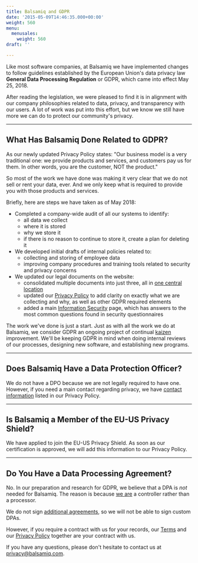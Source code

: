 ```yaml
---
title: Balsamiq and GDPR
date: '2015-05-09T14:46:35.000+00:00'
weight: 560
menu:
  menusales:
    weight: 560
draft: ''

---
```


Like most software companies, at Balsamiq we have implemented changes to follow guidelines established by the European Union's data privacy law **General Data Processing Regulation** or GDPR, which came into effect May 25, 2018.

After reading the legislation, we were pleased to find it is in alignment with our company philosophies related to data, privacy, and transparency with our users. A lot of work was put into this effort, but we know we still have more we can do to protect our community's privacy.

* * *

## What Has Balsamiq Done Related to GDPR?

As our newly updated Privacy Policy states: "Our business model is a very traditional one: we provide products and services, and customers pay us for them. In other words, you are the customer, NOT the product."

So most of the work we have done was making it very clear that we do not sell or rent your data, ever.  And we only keep what is required to provide you with those products and services.

Briefly, here are steps we have taken as of May 2018:

* Completed a company-wide audit of all our systems to identify:
    * all data we collect
    * where it is stored
    * why we store it
    * if there is no reason to continue to store it, create a plan for deleting it
* We developed initial drafts of internal policies related to:
    * collecting and storing of employee data
    * improving company procedures and training tools related to security and privacy concerns
* We updated our legal documents on the website:
    * consolidated multiple documents into just three, all in [one central location](https://balsamiq.com/legal/)
    * updated our [Privacy Policy](https://balsamiq.com/legal/privacy/) to add clarity on exactly what we are collecting and why, as well as other GDPR required elements
    * added a main [Information Security](https://balsamiq.com/legal/security/) page, which has answers to the most common questions found in security questionnaires

The work we've done is just a start. Just as with all the work we do at Balsamiq, we consider GDPR an ongoing project of continual [kaizen](https://en.wikipedia.org/wiki/Kaizen) improvement. We'll be keeping GDPR in mind when doing internal reviews of our processes, designing new software, and establishing new programs.

* * *

## Does Balsamiq Have a Data Protection Officer?

We do not have a DPO because we are not legally required to have one. However, if you need a main contact regarding privacy, we have [contact information](https://balsamiq.com/legal/privacy/#who) listed in our Privacy Policy.

* * *

## Is Balsamiq a Member of the EU-US Privacy Shield?

We have applied to join the EU-US Privacy Shield. As soon as our certification is approved, we will add this information to our Privacy Policy.

* * *

## Do You Have a Data Processing Agreement?

No. In our preparation and research for GDPR, we believe that a DPA is _not_ needed for Balsamiq. The reason is because [we are](https://balsamiq.com/legal/privacy/#who) a controller rather than a processor.

We do not sign [additional agreements](/sales/customeula/), so we will not be able to sign custom DPAs.

However, if you require a contract with us for your records, our [Terms](https://balsamiq.com/legal/terms/) and our [Privacy Policy](https://balsamiq.com/legal/privacy/) together are your contract with us.

If you have any questions, please don't hesitate to contact us at [privacy@balsamiq.com](mailto:privacy@balsamiq.com?subject=Balsamiq%20and%20GDPR%20Question).
